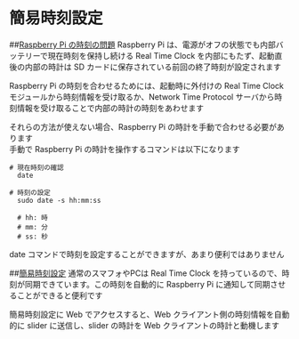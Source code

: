 # 簡易時刻設定

##<u>Raspberry Pi の時刻の問題</u>
Raspberry Pi は、電源がオフの状態でも内部バッテリーで現在時刻を保持し続ける Real Time Clock を内部にもたず、起動直後の内部の時計は SD カードに保存されている前回の終了時刻が設定されます

Raspberry Pi の時刻を合わせるためには、起動時に外付けの Real Time Clock モジュールから時刻情報を受け取るか、Network Time Protocol サーバから時刻情報を受け取ることで内部の時計の時刻をあわせます

それらの方法が使えない場合、Raspberry Pi の時計を手動で合わせる必要があります  
手動で Raspberry Pi の時計を操作するコマンドは以下になります

```bash:
# 現在時刻の確認
  date

# 時刻の設定
  sudo date -s hh:mm:ss

  # hh: 時
  # mm: 分
  # ss: 秒
```

date コマンドで時刻を設定することができますが、あまり便利ではありません

##<u>簡易時刻設定</u>
通常のスマフォやPCは Real Time Clock を持っているので、時刻が同期できています。この時刻を自動的に Raspberry Pi に通知して同期させることができると便利です

簡易時刻設定に Web でアクセスすると、Web クライアント側の時刻情報を自動的に slider に送信し、slider の時計を Web クライアントの時計と動機します
